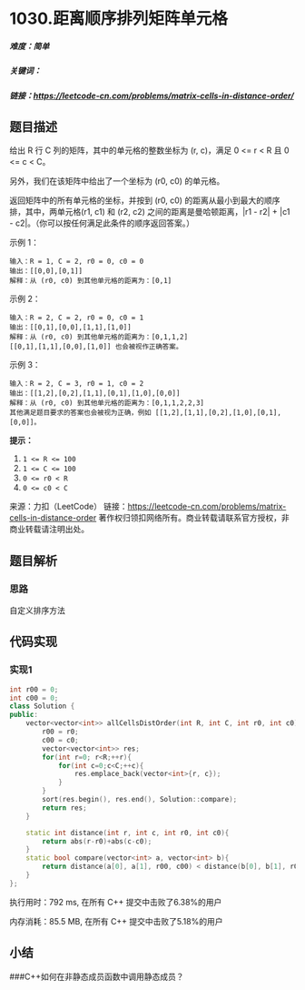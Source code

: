 # 1030.距离顺序排列矩阵单元格

##### 难度：简单

##### 关键词：

##### 链接：https://leetcode-cn.com/problems/matrix-cells-in-distance-order/

## 题目描述

给出 R 行 C 列的矩阵，其中的单元格的整数坐标为 (r, c)，满足 0 <= r < R 且 0 <= c < C。

另外，我们在该矩阵中给出了一个坐标为 (r0, c0) 的单元格。

返回矩阵中的所有单元格的坐标，并按到 (r0, c0) 的距离从最小到最大的顺序排，其中，两单元格(r1, c1) 和 (r2, c2) 之间的距离是曼哈顿距离，|r1 - r2| + |c1 - c2|。（你可以按任何满足此条件的顺序返回答案。）

 

示例 1：

```
输入：R = 1, C = 2, r0 = 0, c0 = 0
输出：[[0,0],[0,1]]
解释：从 (r0, c0) 到其他单元格的距离为：[0,1]
```

示例 2：

```
输入：R = 2, C = 2, r0 = 0, c0 = 1
输出：[[0,1],[0,0],[1,1],[1,0]]
解释：从 (r0, c0) 到其他单元格的距离为：[0,1,1,2]
[[0,1],[1,1],[0,0],[1,0]] 也会被视作正确答案。
```

示例 3：

```
输入：R = 2, C = 3, r0 = 1, c0 = 2
输出：[[1,2],[0,2],[1,1],[0,1],[1,0],[0,0]]
解释：从 (r0, c0) 到其他单元格的距离为：[0,1,1,2,2,3]
其他满足题目要求的答案也会被视为正确，例如 [[1,2],[1,1],[0,2],[1,0],[0,1],[0,0]]。
```

**提示：**

1. `1 <= R <= 100`
2. `1 <= C <= 100`
3. `0 <= r0 < R`
4. `0 <= c0 < C`

来源：力扣（LeetCode）
链接：https://leetcode-cn.com/problems/matrix-cells-in-distance-order
著作权归领扣网络所有。商业转载请联系官方授权，非商业转载请注明出处。

## 题目解析

### 思路

自定义排序方法

## 代码实现

### 实现1

```c++
int r00 = 0;
int c00 = 0;
class Solution {
public:
    vector<vector<int>> allCellsDistOrder(int R, int C, int r0, int c0) {
        r00 = r0;
        c00 = c0;
        vector<vector<int>> res;
        for(int r=0; r<R;++r){
            for(int c=0;c<C;++c){
                res.emplace_back(vector<int>{r, c});
            }
        }
        sort(res.begin(), res.end(), Solution::compare);
        return res;
    }

    static int distance(int r, int c, int r0, int c0){
        return abs(r-r0)+abs(c-c0);
    }
    static bool compare(vector<int> a, vector<int> b){
        return distance(a[0], a[1], r00, c00) < distance(b[0], b[1], r00, c00);
    }
};
```

执行用时：792 ms, 在所有 C++ 提交中击败了6.38%的用户

内存消耗：85.5 MB, 在所有 C++ 提交中击败了5.18%的用户

## 小结

###C++如何在非静态成员函数中调用静态成员？
